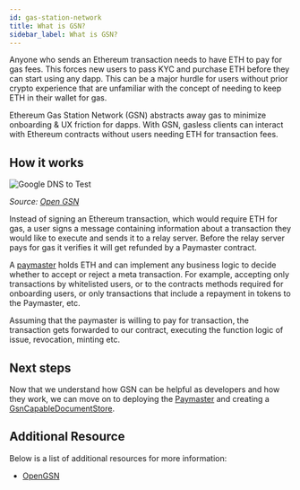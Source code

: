 ```yaml
---
id: gas-station-network
title: What is GSN?
sidebar_label: What is GSN?
---
```


Anyone who sends an Ethereum transaction needs to have ETH to pay for gas fees. This forces new users to pass KYC and purchase ETH before they can start using any dapp. This can be a major hurdle for users without prior crypto experience that are unfamiliar with the concept of needing to keep ETH in their wallet for gas.

Ethereum Gas Station Network (GSN) abstracts away gas to minimize onboarding & UX friction for dapps. With GSN, gasless clients can interact with Ethereum contracts without users needing ETH for transaction fees.

## How it works

![Google DNS to Test](/docs/advanced/gas-station-network/gsn_flow_full_layered.jpg)

_Source: [Open GSN](https://docs.opengsn.org/learn/index.html)_

Instead of signing an Ethereum transaction, which would require ETH for gas, a user signs a message containing information about a transaction they would like to execute and sends it to a relay server. Before the relay server pays for gas it verifies it will get refunded by a Paymaster contract.

A [paymaster](https://docs.opengsn.org/learn/index.html#paymaster) holds ETH and can implement any business logic to decide whether to accept or reject a meta transaction. For example, accepting only transactions by whitelisted users, or to the contracts methods required for onboarding users, or only transactions that include a repayment in tokens to the Paymaster, etc.

Assuming that the paymaster is willing to pay for transaction, the transaction gets forwarded to our contract, executing the function logic of issue, revocation, minting etc.

## Next steps

Now that we understand how GSN can be helpful as developers and how they work, we can move on to deploying the [Paymaster](/docs/advanced/gsn/setup-paymaster) and creating a [GsnCapableDocumentStore](/docs/advanced/gsn/gsn-capable-document-store).

## Additional Resource

Below is a list of additional resources for more information:

- [OpenGSN](https://docs.opengsn.org/learn/index.html)
